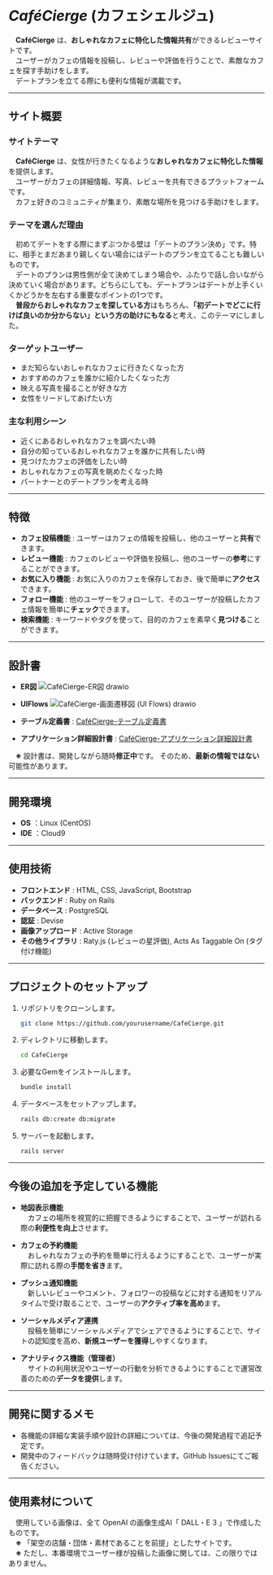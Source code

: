 # *CaféCierge* (カフェシェルジュ)

　**CaféCierge** は、**おしゃれなカフェに特化した情報共有**ができるレビューサイトです。  
　ユーザーがカフェの情報を投稿し、レビューや評価を行うことで、素敵なカフェを探す手助けをします。  
　デートプランを立てる際にも便利な情報が満載です。

---

## サイト概要

### サイトテーマ

　**CaféCierge** は、女性が行きたくなるような**おしゃれなカフェに特化した情報**を提供します。  
　ユーザーがカフェの詳細情報、写真、レビューを共有できるプラットフォームです。  
　カフェ好きのコミュニティが集まり、素敵な場所を見つける手助けをします。

### テーマを選んだ理由

　初めてデートをする際にまずぶつかる壁は「デートのプラン決め」です。特に、相手とまだあまり親しくない場合にはデートのプランを立てることも難しいものです。  
　デートのプランは男性側が全て決めてしまう場合や、ふたりで話し合いながら決めていく場合があります。どちらにしても、デートプランはデートが上手くいくかどうかを左右する重要なポイントの1つです。  
　**普段からおしゃれなカフェを探している方**はもちろん、**「初デートでどこに行けば良いのか分からない」という方の助けにもなる**と考え、このテーマにしました。

### ターゲットユーザー

- まだ知らないおしゃれなカフェに行きたくなった方
- おすすめのカフェを誰かに紹介したくなった方
- 映える写真を撮ることが好きな方
- 女性をリードしてあげたい方

### 主な利用シーン

- 近くにあるおしゃれなカフェを調べたい時
- 自分の知っているおしゃれなカフェを誰かに共有したい時
- 見つけたカフェの評価をしたい時
- おしゃれなカフェの写真を眺めたくなった時
- パートナーとのデートプランを考える時

---

## 特徴

- **カフェ投稿機能** : ユーザーはカフェの情報を投稿し、他のユーザーと**共有**できます。
- **レビュー機能** : カフェのレビューや評価を投稿し、他のユーザーの**参考**にすることができます。
- **お気に入り機能** : お気に入りのカフェを保存しておき、後で簡単に**アクセス**できます。
- **フォロー機能** : 他のユーザーをフォローして、そのユーザーが投稿したカフェ情報を簡単に**チェック**できます。
- **検索機能** : キーワードやタグを使って、目的のカフェを素早く**見つける**ことができます。

---

## 設計書

- **ER図**
![CaféCierge-ER図 drawio](https://github.com/user-attachments/assets/83967e35-5c29-45a3-b8f9-3e0c27807cd6)

- **UIFlows**
![CaféCierge-画面遷移図 (UI Flows) drawio](https://github.com/user-attachments/assets/bd6770b9-65d8-4b5d-ad3c-49564ca0fe4d)

- **テーブル定義書** : 
[CaféCierge-テーブル定義書](https://docs.google.com/spreadsheets/d/1ynMGy2rI1ryb7Q6F0g69Un9DROBkSgzD/edit?usp=sharing&ouid=103542130713378992441&rtpof=true&sd=true)

- **アプリケーション詳細設計書** : 
[CaféCierge-アプリケーション詳細設計書](https://docs.google.com/spreadsheets/d/1NcVHX4IVRChopYptHGUYnVcK7jLINyXEccnKRFFazJA/edit?usp=sharing)

　**※** 設計書は、開発しながら随時**修正中**です。  そのため、**最新の情報ではない**可能性があります。

---

## 開発環境

- **OS** ：Linux (CentOS)
- **IDE** ：Cloud9

---

## 使用技術

- **フロントエンド** : HTML, CSS, JavaScript, Bootstrap
- **バックエンド** : Ruby on Rails
- **データベース** : PostgreSQL
- **認証** : Devise
- **画像アップロード** : Active Storage
- **その他ライブラリ** : Raty.js (レビューの星評価), Acts As Taggable On (タグ付け機能)

---

## プロジェクトのセットアップ

1. リポジトリをクローンします。
   ```bash
   git clone https://github.com/yourusername/CafeCierge.git
   ```
2. ディレクトリに移動します。
   ```bash
   cd CafeCierge
   ```
3. 必要なGemをインストールします。
   ```bash
   bundle install
   ```
4. データベースをセットアップします。
   ```bash
   rails db:create db:migrate
   ```
5. サーバーを起動します。
   ```bash
   rails server
   ```

---

## 今後の追加を予定している機能

- **地図表示機能**  
　カフェの場所を視覚的に把握できるようにすることで、ユーザーが訪れる際の**利便性を向上**させます。

- **カフェの予約機能**  
　おしゃれなカフェの予約を簡単に行えるようにすることで、ユーザーが実際に訪れる際の**手間を省き**ます。

- **プッシュ通知機能**  
　新しいレビューやコメント、フォロワーの投稿などに対する通知をリアルタイムで受け取ることで、ユーザーの**アクティブ率を高め**ます。

- **ソーシャルメディア連携**  
　投稿を簡単にソーシャルメディアでシェアできるようにすることで、サイトの認知度を高め、**新規ユーザーを獲得**しやすくなります。

- **アナリティクス機能（管理者）**  
　サイトの利用状況やユーザーの行動を分析できるようにすることで運営改善のための**データを提供**します。

---

## 開発に関するメモ

- 各機能の詳細な実装手順や設計の詳細については、今後の開発過程で追記予定です。
- 開発中のフィードバックは随時受け付けています。GitHub Issuesにてご報告ください。

---

## 使用素材について

　使用している画像は、全て OpenAI の画像生成AI「 DALL・E 3 」で作成したものです。  
　**※** 「架空の店舗・団体・素材であることを前提」としたサイトです。  
　**※**  ただし、本番環境でユーザー様が投稿した画像に関しては、この限りではありません。  
